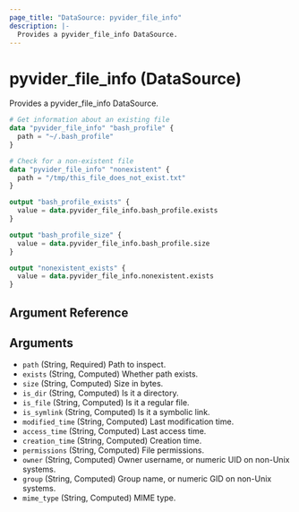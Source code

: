 ```yaml
---
page_title: "DataSource: pyvider_file_info"
description: |-
  Provides a pyvider_file_info DataSource.
---
```


# pyvider_file_info (DataSource)

Provides a pyvider_file_info DataSource.

```terraform
# Get information about an existing file
data "pyvider_file_info" "bash_profile" {
  path = "~/.bash_profile"
}

# Check for a non-existent file
data "pyvider_file_info" "nonexistent" {
  path = "/tmp/this_file_does_not_exist.txt"
}

output "bash_profile_exists" {
  value = data.pyvider_file_info.bash_profile.exists
}

output "bash_profile_size" {
  value = data.pyvider_file_info.bash_profile.size
}

output "nonexistent_exists" {
  value = data.pyvider_file_info.nonexistent.exists
}

```

## Argument Reference

## Arguments

- `path` (String, Required) Path to inspect.
- `exists` (String, Computed) Whether path exists.
- `size` (String, Computed) Size in bytes.
- `is_dir` (String, Computed) Is it a directory.
- `is_file` (String, Computed) Is it a regular file.
- `is_symlink` (String, Computed) Is it a symbolic link.
- `modified_time` (String, Computed) Last modification time.
- `access_time` (String, Computed) Last access time.
- `creation_time` (String, Computed) Creation time.
- `permissions` (String, Computed) File permissions.
- `owner` (String, Computed) Owner username, or numeric UID on non-Unix systems.
- `group` (String, Computed) Group name, or numeric GID on non-Unix systems.
- `mime_type` (String, Computed) MIME type.
